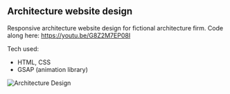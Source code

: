 ## Architecture website design


Responsive architecture website design for fictional architecture firm. Code along here: https://youtu.be/G8Z2M7EP08I

Tech used:
- HTML, CSS
- GSAP (animation library)





![Architecture Design](https://user-images.githubusercontent.com/60757963/145931033-1f9a04d8-4d25-475c-926f-484ddbe68be3.png)
